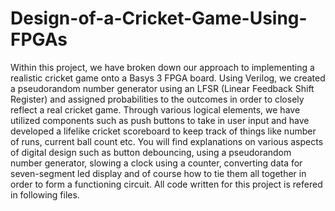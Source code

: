 # Design-of-a-Cricket-Game-Using-FPGAs

Within this project, we have broken down our approach to implementing a realistic cricket game onto a Basys 3 FPGA board. Using Verilog, we created a pseudorandom number generator using an LFSR (Linear Feedback Shift Register) and assigned probabilities to the outcomes in order to closely reflect a real cricket game. Through various logical elements, we have utilized components such as push buttons to take in user input and have developed a lifelike cricket scoreboard to keep track of things like number of runs, current ball count etc. You will find explanations on various aspects of digital design such as button debouncing, using a pseudorandom number generator, slowing a clock using a counter, converting data for seven-segment led display and of course how to tie them all together in order to form a functioning circuit. All code written for this project is refered in following files. 
